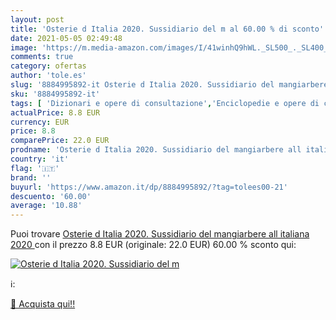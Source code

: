 ```yaml
---
layout: post
title: 'Osterie d Italia 2020. Sussidiario del m al 60.00 % di sconto'
date: 2021-05-05 02:49:48
image: 'https://m.media-amazon.com/images/I/41winhQ9hWL._SL500_._SL400_.jpg'
comments: true
category: ofertas
author: 'tole.es'
slug: '8884995892-it Osterie d Italia 2020. Sussidiario del mangiarbere all...'
sku: '8884995892-it'
tags: [ 'Dizionari e opere di consultazione','Enciclopedie e opere di consultazione','Guide turistiche','Libri','Tempo libero','Viaggi', ]
actualPrice: 8.8 EUR
currency: EUR
price: 8.8
comparePrice: 22.0 EUR
prodname: 'Osterie d Italia 2020. Sussidiario del mangiarbere all italiana  2020 '
country: 'it'
flag: '🇮🇹'
brand: ''
buyurl: 'https://www.amazon.it/dp/8884995892/?tag=tolees00-21'
descuento: '60.00'
average: '10.88'
---
```


Puoi trovare [Osterie d Italia 2020. Sussidiario del mangiarbere all italiana  2020 ](https://www.amazon.it/dp/8884995892/?tag=tolees00-21) con il prezzo 8.8 EUR (originale: 22.0 EUR) 60.00 % sconto qui:

[![Osterie d Italia 2020. Sussidiario del m](https://m.media-amazon.com/images/I/41winhQ9hWL._SL500_._SL400_.jpg)](https://www.amazon.it/dp/8884995892/?tag=tolees00-21)

ℹ️:


[🛒 Acquista qui!!](https://www.amazon.it/dp/8884995892/?tag=tolees00-21)
